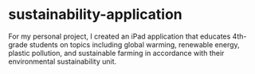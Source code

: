 # sustainability-application
For my personal project, I created an iPad application that educates 4th-grade students on topics including global warming, renewable energy, plastic pollution, and sustainable farming in accordance with their environmental sustainability unit.
